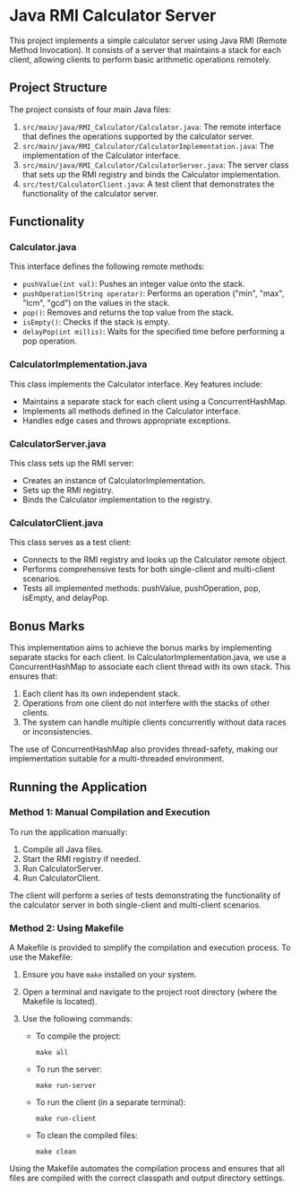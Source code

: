 # Java RMI Calculator Server

This project implements a simple calculator server using Java RMI (Remote Method Invocation). It consists of a server that maintains a stack for each client, allowing clients to perform basic arithmetic operations remotely.

## Project Structure

The project consists of four main Java files:

1. `src/main/java/RMI_Calculator/Calculator.java`: The remote interface that defines the operations supported by the calculator server.
2. `src/main/java/RMI_Calculator/CalculatorImplementation.java`: The implementation of the Calculator interface.
3. `src/main/java/RMI_Calculator/CalculatorServer.java`: The server class that sets up the RMI registry and binds the Calculator implementation.
4. `src/test/CalculatorClient.java`: A test client that demonstrates the functionality of the calculator server.

## Functionality

### Calculator.java
This interface defines the following remote methods:
- `pushValue(int val)`: Pushes an integer value onto the stack.
- `pushOperation(String operator)`: Performs an operation ("min", "max", "lcm", "gcd") on the values in the stack.
- `pop()`: Removes and returns the top value from the stack.
- `isEmpty()`: Checks if the stack is empty.
- `delayPop(int millis)`: Waits for the specified time before performing a pop operation.

### CalculatorImplementation.java
This class implements the Calculator interface. Key features include:
- Maintains a separate stack for each client using a ConcurrentHashMap.
- Implements all methods defined in the Calculator interface.
- Handles edge cases and throws appropriate exceptions.

### CalculatorServer.java
This class sets up the RMI server:
- Creates an instance of CalculatorImplementation.
- Sets up the RMI registry.
- Binds the Calculator implementation to the registry.

### CalculatorClient.java
This class serves as a test client:
- Connects to the RMI registry and looks up the Calculator remote object.
- Performs comprehensive tests for both single-client and multi-client scenarios.
- Tests all implemented methods: pushValue, pushOperation, pop, isEmpty, and delayPop.

## Bonus Marks

This implementation aims to achieve the bonus marks by implementing separate stacks for each client. In CalculatorImplementation.java, we use a ConcurrentHashMap to associate each client thread with its own stack. This ensures that:

1. Each client has its own independent stack.
2. Operations from one client do not interfere with the stacks of other clients.
3. The system can handle multiple clients concurrently without data races or inconsistencies.

The use of ConcurrentHashMap also provides thread-safety, making our implementation suitable for a multi-threaded environment.

## Running the Application

### Method 1: Manual Compilation and Execution

To run the application manually:

1. Compile all Java files.
2. Start the RMI registry if needed.
3. Run CalculatorServer.
4. Run CalculatorClient.

The client will perform a series of tests demonstrating the functionality of the calculator server in both single-client and multi-client scenarios.

### Method 2: Using Makefile

A Makefile is provided to simplify the compilation and execution process. To use the Makefile:

1. Ensure you have `make` installed on your system.
2. Open a terminal and navigate to the project root directory (where the Makefile is located).
3. Use the following commands:

   - To compile the project:
     ```
     make all
     ```

   - To run the server:
     ```
     make run-server
     ```

   - To run the client (in a separate terminal):
     ```
     make run-client
     ```

   - To clean the compiled files:
     ```
     make clean
     ```

Using the Makefile automates the compilation process and ensures that all files are compiled with the correct classpath and output directory settings.
